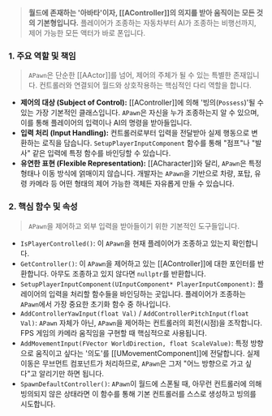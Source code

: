 > **월드에 존재하는 '아바타'이자, [[AController]]의 의지를 받아 움직이는 모든 것의 기본형입니다.** 플레이어가 조종하는 자동차부터 AI가 조종하는 비행선까지, 제어 가능한 모든 액터가 바로 폰입니다.

### **1. 주요 역할 및 책임**
> `APawn`은 단순한 [[AActor]]를 넘어, 제어의 주체가 될 수 있는 특별한 존재입니다. 컨트롤러와 연결되어 월드와 상호작용하는 핵심적인 다리 역할을 합니다.
* **제어의 대상 (Subject of Control):**
	[[AController]]에 의해 '빙의(`Possess`)'될 수 있는 가장 기본적인 클래스입니다. `APawn`은 자신을 누가 조종하는지 알 수 있으며, 이를 통해 플레이어의 입력이나 AI의 명령을 받아들입니다.
* **입력 처리 (Input Handling):**
	컨트롤러로부터 입력을 전달받아 실제 행동으로 변환하는 로직을 담습니다. `SetupPlayerInputComponent` 함수를 통해 "점프"나 "발사" 같은 입력에 특정 함수를 바인딩할 수 있습니다.
* **유연한 표현 (Flexible Representation):**
	[[ACharacter]]와 달리, `APawn`은 특정 형태나 이동 방식에 얽매이지 않습니다. 개발자는 `APawn`을 기반으로 차량, 포탑, 유령 카메라 등 어떤 형태의 제어 가능한 객체든 자유롭게 만들 수 있습니다.

### **2. 핵심 함수 및 속성**
> `APawn`을 제어하고 외부 입력을 받아들이기 위한 기본적인 도구들입니다.
* `IsPlayerControlled()`:
	이 `APawn`을 현재 플레이어가 조종하고 있는지 확인합니다.
* `GetController()`:
	이 `APawn`을 제어하고 있는 [[AController]]에 대한 포인터를 반환합니다. 아무도 조종하고 있지 않다면 `nullptr`를 반환합니다.
* `SetupPlayerInputComponent(UInputComponent* PlayerInputComponent)`:
	플레이어의 입력을 처리할 함수들을 바인딩하는 곳입니다. 플레이어가 조종하는 `APawn`에서 가장 중요한 초기화 함수 중 하나입니다.
* `AddControllerYawInput(float Val)` / `AddControllerPitchInput(float Val)`:
	`APawn` 자체가 아닌, `APawn`을 제어하는 컨트롤러의 회전(시점)을 조작합니다. FPS 게임의 카메라 움직임을 구현할 때 핵심적으로 사용됩니다.
* `AddMovementInput(FVector WorldDirection, float ScaleValue)`:
	특정 방향으로 움직이고 싶다는 '의도'를 [[UMovementComponent]]에 전달합니다. 실제 이동은 무브먼트 컴포넌트가 처리하므로, `APawn`은 그저 "어느 방향으로 가고 싶다"고 알리기만 하면 됩니다.
* `SpawnDefaultController()`:
	`APawn`이 월드에 스폰될 때, 아무런 컨트롤러에 의해 빙의되지 않은 상태라면 이 함수를 통해 기본 컨트롤러를 스스로 생성하고 빙의를 시도합니다.